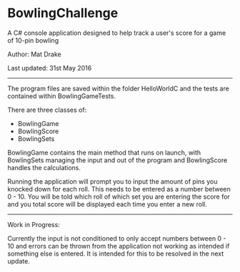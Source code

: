 # BowlingChallenge

A C# console application designed to help track a user's score for a game of 10-pin bowling

Author: Mat Drake

Last updated: 31st May 2016

----------

The program files are saved within the folder HelloWorldC and the tests are contained within BowlingGameTests.

There are three classes of:
- BowlingGame
- BowlingScore
- BowlingSets

BowlingGame contains the main method that runs on launch, with BowlingSets managing the input and out of the program and BowlingScore handles the calculations.

Running the application will prompt you to input the amount of pins you knocked down for each roll. This needs to be entered as a number between 0 - 10. You will be told which roll of which set you are entering the score for and you total score will be displayed each time you enter a new roll.

----------

Work in Progress:

Currently the input is not conditioned to only accept numbers between 0 - 10 and errors can be thrown from the application not working as intended if something else is entered. It is intended for this to be resolved in the next update.
